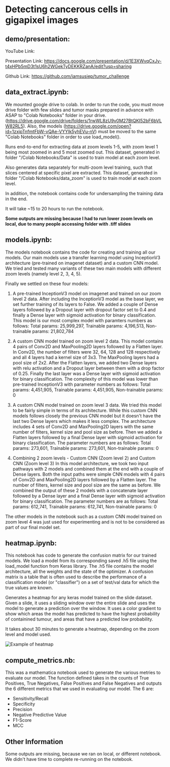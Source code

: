 # Detecting cancerous cells in gigapixel images

## demo/presentation:

YouTube Link:

Presentation Link: https://docs.google.com/presentation/d/1E3XWvqCxJy-t4xHPb5mD3t1sU6h2WGekTyDEKKRZanA/edit?usp=sharing

Github Link: https://github.com/iamsusiep/tumor_challenge

## data_extract.ipynb:
We mounted google drive to colab. In order to run the code, you must move drive folder with few slides and tumor masks prepared in advance with ASAP to "Colab Notebooks" folder in your drive. (https://drive.google.com/drive/folders/1rwWL8zU9v0M27BtQKI52bF6bVLW82RL5).
Also, the models (https://drive.google.com/open?id=1zxjpTnfmtFbW-vQAe-VYYIk5yhEVu-nV) must be moved to the same "Colab Notebooks" folder in order to use load_model().

Runs end-to-end for extracting data at zoom levels 1-5, with zoom level 1 being most zoomed in and 5 most zoomed out.
This dataset, generated in folder "/Colab Notebooks/Data" is used to train model at each zoom level.

Also generates data separately for multi-zoom level training, such that slices centered at specific pixel are extracted. 
This dataset, generated in folder "/Colab Notebooks/data_zoom" is used to train model at each zoom level.

In addition, the notebook contains code for undersampling the training data in the end.

It will take ~15 to 20 hours to run the notebook.

**Some outputs are missing because I had to run lower zoom levels on local, due to many people accessing folder with .tiff slides**

## models.ipynb:
The models notebook contains the code for creating and training all our models. Our main models use a transfer learning model using InceptionV3 architecture (pre-trained on imagenet dataset) and a custom CNN model. We tried and tested many variants of these two main models with different zoom levels (namely level 2, 3, 4, 5).

Finally we settled on these four models:

1. A pre-trained InceptionV3 model on imagenet and trained on our zoom level 2 data.
After including the InceptionV3 model as the base layer, we set further training of its layers to False. We added a couple of Dense layers followed by a Dropout layer with dropout factor set to 0.4 and finally a Dense layer with sigmoid activation for binary classification. This model is our most complex model with paramters numbers as follows:
Total params: 25,999,297, Trainable params: 4,196,513, Non-trainable params: 21,802,784

2. A custom CNN model trained on zoom level 2 data.
This model contains 4 pairs of Conv2D and MaxPooling2D layers followed by a Flatten layer. In Conv2D, the number of filters were 32, 64, 128 and 128 respectively and all 4 layers had a kernel size of 3x3. The MaxPooling layers had a pool size of 2x2. After the Flatten layers, we added two Dense layers with relu activation and a Dropout layer between them with a drop factor of 0.25. Finally the last layer was a Dense layer with sigmoid activation for binary classification. The complexity of this model was lower than pre-trained InceptionV3 with parameter numbers as follows: Total params: 4,451,905, Trainable params: 4,451,905, Non-trainable params: 0

3. A custom CNN model trained on zoom level 3 data.
We tried this model to be fairly simple in terms of its architecture. While this custom CNN models follows closely the previous CNN model but it doesn't have the last two Dense layers which makes it less complex. The architecture includes 4 sets of Conv2D and MaxPooling2D layers with the same number of filters, kernel size and pool size as before. Then we added a Flatten layers followed by a final Dense layer with sigmoid activation for binary classification. The parameter numbers are as follows: Total params: 273,601, Trainable params: 273,601, Non-trainable params: 0

4. Combining 2 zoom levels - Custom CNN (Zoom level 2) and Custom CNN (Zoom level 3)
In this model architecture, we took two input pathways with 2 models and combined them at the end with a couple of Dense layers. Both the input paths were simple CNN models with 4 pairs of Conv2D and MaxPooling2D layers followed by a Flatten layer. The number of filters, kernel size and pool size are the same as before. We combined the output of these 2 models with a concatenate layer followed by a Dense layer and a final Dense layer with sigmoid activation for binary classification. The parameter numbers are as follows: Total params: 612,741, Trainable params: 612,741, Non-trainable params: 0

The other models in the notebook such as a custom CNN model trained on zoom level 4 was just used for experimenting and is not to be considered as part of our final model set.

## heatmap.ipynb:
This notebook has code to generate the confusion matrix for our trained models. We load a model from its corresponding saved .h5 file using the load_model function from Keras library. The .h5 file contains the model architecture, all the weights and the state of the optimizer. A confusion matrix is a table that is often used to describe the performance of a classification model (or "classifier") on a set of test/val data for which the true values are known.

Generates a heatmap for any keras model trained on the slide dataset. Given a slide, it uses a sliding window over the entire slide and uses the model to generate a prediction over the window. It uses a color gradient to show which areas the model has predicted to have the highest probability of containined tumour, and areas that have a predicted low probability.

It takes about 30 minutes to generate a heatmap, depending on the zoom level and model used.

![Example of heatmap](https://i.ibb.co/6sQvStp/download-5.png)

## compute_metrics.nb:
This was a mathematica notebook used to generate the various metries to evaluate our model. The function defined takes in the counts of True Positives, True Negatives, False Positives and False Negatives and outputs the 6 different metrics that we used in evaluating our model. The 6 are:

* Sensitivity/Recall
* Specificity
* Precision
* Negative Predictive Value
* F1-Score
* MCC
## Other Information
Some outputs are missing, because we ran on local, or different notebook. 
We didn't have time to complete re-running on the notebook.
